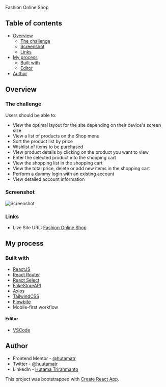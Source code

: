 Fashion Online Shop

## Table of contents

- [Overview](#overview)
  - [The challenge](#the-challenge)
  - [Screenshot](#screenshot)
  - [Links](#links)
- [My process](#my-process)
  - [Built with](#built-with)
  - [Editor](#editor)
- [Author](#author)

## Overview

### The challenge

Users should be able to:

- View the optimal layout for the site depending on their device's screen size
- View a list of products on the Shop menu
- Sort the product list by price
- Wishlist of items to be purchased
- View product details by clicking on the product you want to view
- Enter the selected product into the shopping cart
- View the shopping list in the shopping cart
- View the total price, delete or add new items in the shopping cart
- Perform a dummy login with an existing account
- View detailed account information

### Screenshot

![Screenshot]()

### Links

- Live Site URL: [Fashion Online Shop](https://unknown-shopping-store.vercel.app/)

## My process

### Built with

- [ReactJS](https://reactjs.org/)
- [React Router](https://reactrouter.com/en/main)
- [React Select](https://react-select.com/home)
- [FakeStoreAPI](https://fakestoreapi.com/)
- [Axios](https://axios-http.com/)
- [TailwindCSS](https://tailwindcss.com/)
- [Flowbite](https://flowbite.com/)
- Mobile-first workflow

#### Editor

- [VSCode](https://code.visualstudio.com/)

## Author

- Frontend Mentor - [@hutamatr](https://www.frontendmentor.io/profile/hutamatr)
- Twitter - [@huutamatr](https://twitter.com/huutamatr)
- LinkedIn - [Hutama Trirahmanto](linkedin.com/in/hutama-trirahmanto)

This project was bootstrapped with [Create React App](https://github.com/facebook/create-react-app).
